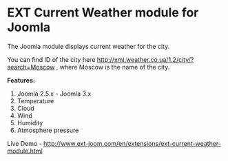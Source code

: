EXT Current Weather module for Joomla
=======================

The Joomla module displays current weather for the city.

You can find ID of the city here http://xml.weather.co.ua/1.2/city/?search=Moscow , where Moscow is the name of the city.

<strong>Features:</strong>

<ol>
<li>Joomla 2.5.x - Joomla 3.x</li>
<li>Temperature</li>
<li>Cloud</li>
<li>Wind</li>
<li>Humidity</li>
<li>Atmosphere pressure</li>
</ol>
 
 Live Demo - http://www.ext-joom.com/en/extensions/ext-current-weather-module.html

